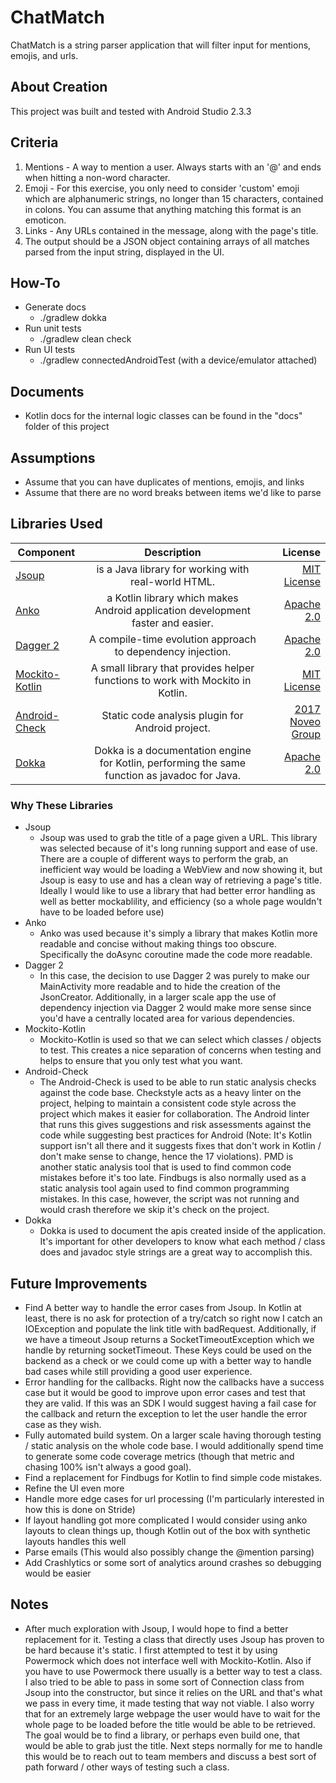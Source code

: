 # ChatMatch

ChatMatch is a string parser application that will filter input for mentions, emojis, and
urls.

## About Creation
This project was built and tested with Android Studio 2.3.3
 
## Criteria
1. Mentions - A way to mention a user. Always starts with an '@' and ends when hitting a non-word 
character.
2. Emoji - For this exercise, you only need to consider 'custom' emoji which are alphanumeric 
strings, no longer than 15 characters, contained in colons. You can assume that anything matching 
this format is an emoticon.
3. Links - Any URLs contained in the message, along with the page's title.
4. The output should be a JSON object containing arrays of all matches parsed from the input string,
 displayed in the UI.

## How-To
- Generate docs
    - ./gradlew dokka
- Run unit tests
    - ./gradlew clean check
- Run UI tests
    - ./gradlew connectedAndroidTest (with a device/emulator attached)

## Documents
- Kotlin docs for the internal logic classes can be found in the "docs" folder of this project

## Assumptions
- Assume that you can have duplicates of mentions, emojis, and links
- Assume that there are no word breaks between items we'd like to parse

## Libraries Used

| Component     | Description   | License  |
| ------------- |:-------------:| -----:|
| [Jsoup](https://jsoup.org/)        |  is a Java library for working with real-world HTML. | [MIT License](https://jsoup.org/license) |
| [Anko](https://github.com/google/auto/tree/master/value)        | a Kotlin library which makes Android application development faster and easier. | [Apache 2.0](https://github.com/Kotlin/anko/blob/master/LICENSE) |
| [Dagger 2](https://github.com/google/dagger)        | A compile-time evolution approach to dependency injection. | [Apache 2.0](https://github.com/google/dagger/blob/master/LICENSE.txt) |
| [Mockito-Kotlin](https://github.com/nhaarman/mockito-kotlin)        | A small library that provides helper functions to work with Mockito in Kotlin. | [MIT License](https://github.com/nhaarman/mockito-kotlin/blob/master/LICENSE) |
| [Android-Check](https://github.com/noveogroup/android-check)        | Static code analysis plugin for Android project. | [2017 Noveo Group](https://github.com/noveogroup/android-check/blob/master/LICENSE.txt) |
| [Dokka](https://github.com/Kotlin/dokka)        |  Dokka is a documentation engine for Kotlin, performing the same function as javadoc for Java. | [Apache 2.0](https://github.com/Kotlin/dokka/blob/master/LICENSE) |

### Why These Libraries
- Jsoup
    - Jsoup was used to grab the title of a page given a URL. This library was selected
    because of it's long running support and ease of use. There are a couple of different ways to 
    perform the grab, an inefficient way would be loading a WebView and now showing it, but Jsoup 
    is easy to use and has a clean way of retrieving a page's title. Ideally I would 
    like to use a library that had better error handling as well as better mockablility, 
    and efficiency (so a whole page wouldn't have to be loaded before use)
- Anko
    - Anko was used because it's simply a library that makes Kotlin more readable and concise 
    without making things too obscure. Specifically the doAsync coroutine made the code more 
    readable.
- Dagger 2
    - In this case, the decision to use Dagger 2 was purely to make our MainActivity more readable 
    and to hide the creation of the JsonCreator. Additionally, in a larger scale app the use of 
    dependency injection via Dagger 2 would make more sense since you'd have a centrally located 
    area for various dependencies.
- Mockito-Kotlin
    - Mockito-Kotlin is used so that we can select which classes / objects to test. This creates a
    nice separation of concerns when testing and helps to ensure that you only test what you want.
- Android-Check
    - The Android-Check is used to be able to run static analysis checks against the code base. 
    Checkstyle acts as a heavy linter on the project, helping to maintain a consistent code style 
    across the project which makes it easier for collaboration. The Android linter that runs this 
    gives suggestions and risk assessments against the code while suggesting best practices for 
    Android (Note: It's Kotlin support isn't all there and it suggests fixes that don't work in 
    Kotlin / don't make sense to change, hence the 17 violations). PMD is another static analysis 
    tool that is used to find common code mistakes before it's too late. Findbugs is also normally 
    used as a static analysis tool again used to find common programming mistakes. In this case, 
    however, the script was not running and would crash therefore we skip it's check on the project.
- Dokka
    - Dokka is used to document the apis created inside of the application. It's important for other
    developers to know what each method / class does and javadoc style strings are a great way to 
    accomplish this.
    
## Future Improvements

- Find A better way to handle the error cases from Jsoup. In Kotlin at least, there is no ask for 
protection of a try/catch so right now I catch an IOException and populate the link title with 
badRequest. Additionally, if we have a timeout Jsoup returns a SocketTimeoutException which we 
handle by returning socketTimeout. These Keys could be used on the backend as a check or we could 
come up with a better way to handle bad cases while still providing a good user experience. 
- Error handling for the callbacks. Right now the callbacks have a success case but it would be good
 to improve upon error cases and test that they are valid. If this was an SDK I would suggest having
 a fail case for the callback and return the exception to let the user handle the error case as they
 wish.
- Fully automated build system. On a larger scale having thorough testing / static analysis on the 
whole code base. I would additionally spend time to generate some code coverage metrics 
(though that metric and chasing 100% isn't always a good goal).
- Find a replacement for Findbugs for Kotlin to find simple code mistakes.
- Refine the UI even more
- Handle more edge cases for url processing (I'm particularly interested in how this is done on 
Stride)
- If layout handling got more complicated I would consider using anko layouts to clean things up, 
though Kotlin out of the box with synthetic layouts handles this well
- Parse emails (This would also possibly change the @mention parsing)
- Add Crashlytics or some sort of analytics around crashes so debugging would be easier

## Notes
- After much exploration with Jsoup, I would hope to find a better replacement for it. Testing a 
class that directly uses Jsoup has proven to be hard because it's static. I first attempted to test 
it by using Powermock which does not interface well with Mockito-Kotlin. Also if you have to use 
Powermock there usually is a better way to test a class. I also tried to be able to pass in some 
sort of Connection class from Jsoup into the constructor, but since it relies on the URL and that's
what we pass in every time, it made testing that way not viable. I also worry that for an extremely 
large webpage the user would have to wait for the whole page to be loaded before the title would be 
able to be retrieved. The goal would be to find a library, or perhaps even build one, that would be 
able to grab just the title. Next steps normally for me to handle this would be to reach out to team
members and discuss a best sort of path forward / other ways of testing such a class.